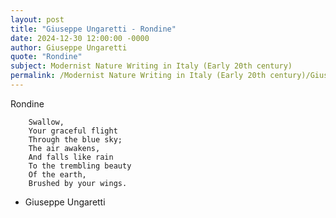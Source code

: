 ```yaml
---
layout: post
title: "Giuseppe Ungaretti - Rondine"
date: 2024-12-30 12:00:00 -0000
author: Giuseppe Ungaretti
quote: "Rondine"
subject: Modernist Nature Writing in Italy (Early 20th century)
permalink: /Modernist Nature Writing in Italy (Early 20th century)/Giuseppe Ungaretti/Giuseppe Ungaretti - Rondine
---
```


Rondine

        Swallow,
        Your graceful flight
        Through the blue sky;
        The air awakens,  
        And falls like rain  
        To the trembling beauty  
        Of the earth, 
        Brushed by your wings.  
        
        


- Giuseppe Ungaretti
